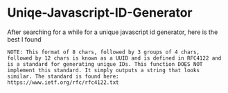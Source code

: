 # Uniqe-Javascript-ID-Generator
After searching for a while for a unique javascript id generator, here is the best I found


`NOTE: This format of 8 chars, followed by 3 groups of 4 chars, followed by 12 chars is known as a UUID and is defined in RFC4122 and is a standard for generating unique IDs.
This function DOES NOT implement this standard. It simply outputs a string that looks similar. The standard is found here: https://www.ietf.org/rfc/rfc4122.txt`
